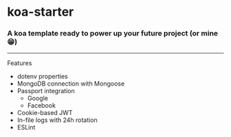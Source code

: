 # koa-starter

### A koa template ready to power up your future project (or mine 😁)
----
Features

- dotenv properties
- MongoDB connection with Mongoose
- Passport integration
  - Google
  - Facebook
- Cookie-based JWT
- In-file logs with 24h rotation
- ESLint
